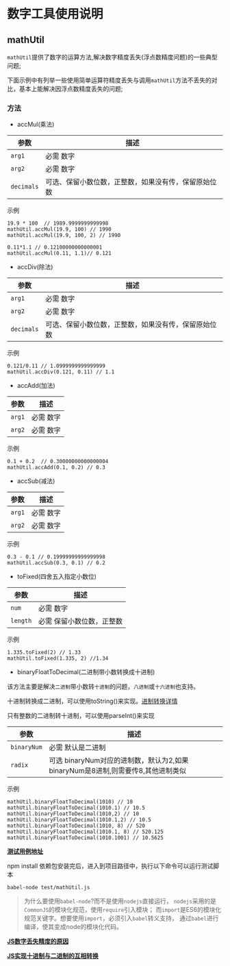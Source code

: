 # 数字工具使用说明

## mathUtil
`mathUtil`提供了数字的运算方法,解决数字精度丢失(浮点数精度问题)的一些典型问题;

下面示例中有列举一些使用简单运算符精度丢失与调用`mathUtil`方法不丢失的对比，基本上能解决因浮点数精度丢失的问题;

### 方法
- accMul(乘法)

| 参数              | 描述                      |
| ----------------- | -------------------------| 
| `arg1`       | 必需    数字|
| `arg2`       | 必需    数字 |
| `decimals`       | 可选、保留小数位数，正整数，如果没有传，保留原始位数      |

示例
```$xslt
19.9 * 100  // 1989.9999999999998
mathUtil.accMul(19.9, 100) // 1990
mathUtil.accMul(19.9, 100, 2) // 1990

0.11*1.1 // 0.12100000000000001
mathUtil.accMul(0.11, 1.1)// 0.121
```

- accDiv(除法)

| 参数              | 描述                      |
| ----------------- | -------------------------| 
| `arg1`       | 必需    数字|
| `arg2`       | 必需    数字 |
| `decimals`       | 可选、保留小数位数，正整数，如果没有传，保留原始位数      |

示例
```$xslt
0.121/0.11 // 1.0999999999999999
mathUtil.accDiv(0.121, 0.11) // 1.1
```
- accAdd(加法)

| 参数              | 描述                      |
| ----------------- | -------------------------| 
| `arg1`       | 必需    数字|
| `arg2`       | 必需    数字|

示例
```$xslt
0.1 + 0.2  // 0.30000000000000004
mathUtil.accAdd(0.1, 0.2) // 0.3
```
- accSub(减法)

| 参数              | 描述                      |
| ----------------- | -------------------------| 
| `arg1`       | 必需    数字|
| `arg2`       | 必需    数字 |

示例
```$xslt
0.3 - 0.1 // 0.19999999999999998
mathUtil.accSub(0.3, 0.1) // 0.2
```
- toFixed(四舍五入指定小数位)

| 参数              | 描述                      |
| ----------------- | -------------------------| 
| `num`       | 必需    数字|
| `length`     | 必需    保留小数位数，正整数 |

示例
```$xslt
1.335.toFixed(2) // 1.33
mathUtil.toFixed(1.335, 2) //1.34
```

- binaryFloatToDecimal(二进制带小数转换成十进制)

该方法主要是解决`二进制`带小数转`十进制`的问题，`八进制`或`十六进制`也支持。

十进制转换成二进制，可以使用toString()来实现。[进制转换详情](binaryToDecimal.md)

只有整数的二进制转十进制，可以使用parseInt()来实现

| 参数              | 描述                      |
| ----------------- | -------------------------| 
| `binaryNum`       | 必需    默认是二进制|
| `radix`     | 可选   binaryNum对应的进制数，默认为2,如果binaryNum是8进制,则需要传8,其他进制类似 |

示例
```$xslt
mathUtil.binaryFloatToDecimal(1010) // 10
mathUtil.binaryFloatToDecimal(1010.1) // 10.5
mathUtil.binaryFloatToDecimal(1010,2) // 10
mathUtil.binaryFloatToDecimal(1010.1,2) // 10.5
mathUtil.binaryFloatToDecimal(1010, 8) // 520
mathUtil.binaryFloatToDecimal(1010.1, 8) // 520.125
mathUtil.binaryFloatToDecimal(1010.1001) // 10.5625
```

**[测试用例地址](../test/mathUtil.js)**

npm install 依赖包安装完后，进入到项目路径中，执行以下命令可以运行测试脚本
```$xslt
babel-node test/mathUtil.js
```
>为什么要使用`babel-node`?而不是使用`nodejs`直接运行，
>`nodejs`采用的是`CommonJS`的模块化规范，使用`require`引入模块；
>而`import`是ES6的模块化规范关键字。想要使用`import`，必须引入`babel`转义支持，
>通过`babel`进行编译，使其变成node的模块化代码。
 
**[JS数字丢失精度的原因](precision.md)**

**[JS实现十进制与二进制的互相转换](binaryToDecimal.md)**
